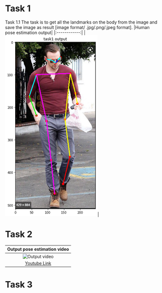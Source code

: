 # Task 1
Task  1.1 The task  is to get all the landmarks on the body from the image and save the image as result [image format/ .jpg/.png/.jpeg format]. 
|Human pose estimation output|
|:------------:|
|![Output Image](./images/output_image.png)|


# Task 2

|Output pose estimation video|
|:------------:|
|![Output video](./images/simulator.gif)|
|[Youtube Link](https://youtu.be/BZA1jUqT58Q)|
# Task 3
